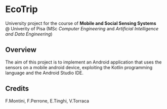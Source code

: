 # EcoTrip

University project for the course of **Mobile and Social Sensing Systems**  
@ Univerity of Pisa (MSc *Computer Engineering* and *Artificial Intelligence and Data Engineering*)

## Overview
The aim of this project is to implement an Android application that uses the sensors on a mobile android device,
exploiting the Kotlin programming language and the Android Studio IDE.

## Credits
F.Montini, F.Perrone, E.Tinghi, V.Torraca

